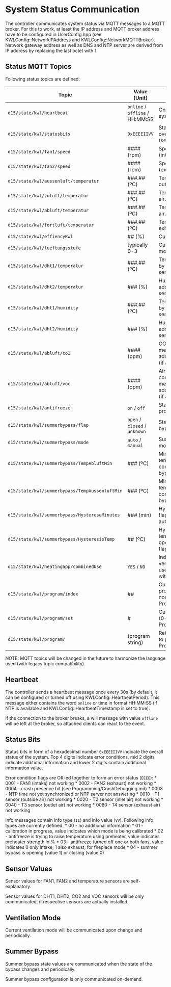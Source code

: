 # System Status Communication

The controller communicates system status via MQTT messages to a MQTT broker.
For this to work, at least the IP address and MQTT broker address have to be
configured in UserConfig.hpp (see KWLConfig::NetworkIPAddress and
KWLConfig::NetworkMQTTBroker). Network gateway address as well as DNS and NTP
server are derived from IP address by replacing the last octet with 1.


## Status MQTT Topics

Following status topics are defined:

Topic                                          | Value (Unit)      | Description
---------------------------------------------- | ----------------- | -------------------------------------------
`d15/state/kwl/heartbeat`                      | `online` / `offline` / HH:MM:SS | Online status of the system (see below).
`d15/state/kwl/statusbits`                     | `0xEEEEIIVV`      | Status bits indicating overall system state (see below).
`d15/state/kwl/fan1/speed`                     | #### (rpm)        | Speed of FAN1 (intake).
`d15/state/kwl/fan2/speed`                     | #### (rpm)        | Speed of FAN2 (exhaust).
`d15/state/kwl/aussenluft/temperatur`          | ###.## (ºC)       | Temperature of outside air.
`d15/state/kwl/zuluft/temperatur`              | ###.## (ºC)       | Temperature of inlet air.
`d15/state/kwl/abluft/temperatur`              | ###.## (ºC)       | Temperature of outlet air.
`d15/state/kwl/fortluft/temperatur`            | ###.## (ºC)       | Temperature of exhaust air.
`d15/state/kwl/effiencyKwl`                    | ## (%)            | Current efficiency.
`d15/state/kwl/lueftungsstufe`                 | typically 0-3     | Current ventilation mode.
`d15/state/kwl/dht1/temperatur`                | ###.## (ºC)       | Temperature reported by additional DHT1 sensor (if any).
`d15/state/kwl/dht2/temperatur`                | ### (%)           | Humidity reported by additional DHT1 sensor (if any).
`d15/state/kwl/dht1/humidity`                  | ###.## (ºC)       | Temperature reported by additional DHT2 sensor (if any).
`d15/state/kwl/dht2/humidity`                  | ### (%)           | Humidity reported by additional DHT2 sensor (if any).
`d15/state/kwl/abluft/co2`                     | #### (ppm)        | CO2 concentration measured by additional CO2 sensor (if any).
`d15/state/kwl/abluft/voc`                     | #### (ppm)        | Air pollutants concentration measured by additional VOC sensor (if any).
`d15/state/kwl/antifreeze`                     | `on` / `off`      | State of antifreeze protection.
`d15/state/kwl/summerbypass/flap`              | `open` / `closed` / `unknown` | State of summer bypass flap.
`d15/state/kwl/summerbypass/mode`              | `auto` / `manual` | Summer bypass mode.
`d15/state/kwl/summerbypass/TempAbluftMin`     | ### (ºC)          | Minimum outlet air temperature to consider for opening bypass flap.
`d15/state/kwl/summerbypass/TempAussenluftMin` | ### (ºC)          | Minimum outside air temperature to consider for opening bypass flap.
`d15/state/kwl/summerbypass/HystereseMinutes`  | ### (min)         | Hysteresis for bypass flap change in automatic mode.
`d15/state/kwl/summerbypass/HysteresisTemp`    | ## (ºC)           | Hysteresis temperature to open/close bypass flap.
`d15/state/kwl/heatingapp/combinedUse`         | `YES` / `NO`      | Indicates whether the ventilation system is used in conjuction with a fireplace.
`d15/state/kwl/program/index`                  | ##                | Currently running program index or -1 if none (see ProgramManager.md).
`d15/state/kwl/program/set`                    | #                 | Current program set (0-7, see ProgramManager.md).
`d15/state/kwl/program/`                       | (program string)  | Returned in response to program query (see ProgramManager.md).

NOTE: MQTT topics will be changed in the future to harmonize the language used
(with legacy topic compatibility).


## Heartbeat

The controller sends a heartbeat message once every 30s (by default, it can be configured
or turned off using KWLConfig::HeartbeatPeriod). This message either contains the word
`online` or time in format HH:MM:SS (if NTP is available and KWLConfig::HeartbeatTimestamp
is set to true).

If the connection to the broker breaks, a will message with value `offline` will
be left at the broker, so attached clients can react to the event.


## Status Bits

Status bits in form of a hexadecimal number `0xEEEEIIVV` indicate the overall status
of the system. Top 4 digits indicate error conditions, mid 2 digits indicate additional
information and lower 2 digits contain additional information value.

Error condition flags are OR-ed together to form an error status (`EEEE`):
    * 0001 - FAN1 (intake) not working
    * 0002 - FAN2 (exhaust) not working
    * 0004 - crash presence bit (see Programming/CrashDebugging.md)
    * 0008 - NTP time not yet synchronized or NTP server not answering
    * 0010 - T1 sensor (outside air) not working
    * 0020 - T2 sensor (inlet air) not working
    * 0040 - T3 sensor (outlet air) not working
    * 0080 - T4 sensor (exhaust air) not working

Info messages contain info type (`II`) and info value (`VV`). Following info types
are currently defined:
    * 00 - no additional information
    * 01 - calibration in progress, value indicates which mode is being calibrated
    * 02 - antifreeze is trying to raise temperature using preheater, value indicates
           preheater strength in %
    * 03 - antifreeze turned off one or both fans, value indicates 0 only intake,
           1 also exhaust, for fireplace mode
    * 04 - summer bypass is opening (value 1) or closing (value 0)


## Sensor Values

Sensor values for FAN1, FAN2 and temperature sensors are self-explanatory.

Sensor values for DHT1, DHT2, CO2 and VOC sensors will be only communicated, if
respective sensors are actually installed.


## Ventilation Mode

Current ventilation mode will be communicated upon change and periodically.


## Summer Bypass

Summer bypass state values are communicated when the state of the bypass changes and
periodically.

Summer bypass configuration is only communicated on-demand.
